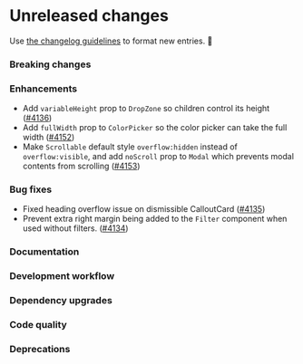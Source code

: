 # Unreleased changes

Use [the changelog guidelines](https://git.io/polaris-changelog-guidelines) to format new entries. 💜

### Breaking changes

### Enhancements

- Add `variableHeight` prop to `DropZone` so children control its height ([#4136](https://github.com/Shopify/polaris-react/pull/4136))
- Add `fullWidth` prop to `ColorPicker` so the color picker can take the full width ([#4152](https://github.com/Shopify/polaris-react/pull/4152))
- Make `Scrollable` default style `overflow:hidden` instead of `overflow:visible`, and add `noScroll` prop to `Modal` which prevents modal contents from scrolling ([#4153](https://github.com/Shopify/polaris-react/pull/4153))

### Bug fixes

- Fixed heading overflow issue on dismissible CalloutCard ([#4135](https://github.com/Shopify/polaris-react/pull/4135))
- Prevent extra right margin being added to the `Filter` component when used without filters. ([#4134](https://github.com/Shopify/polaris-react/pull/4134))

### Documentation

### Development workflow

### Dependency upgrades

### Code quality

### Deprecations
